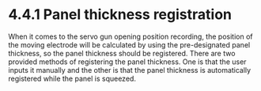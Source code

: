 ﻿# 4.4.1 Panel thickness registration

When it comes to the servo gun opening position recording, the position of the moving electrode will be calculated by using the pre-designated panel thickness, so the panel thickness should be registered. There are two provided methods of registering the panel thickness. One is that the user inputs it manually and the other is that the panel thickness is automatically registered while the panel is squeezed.
